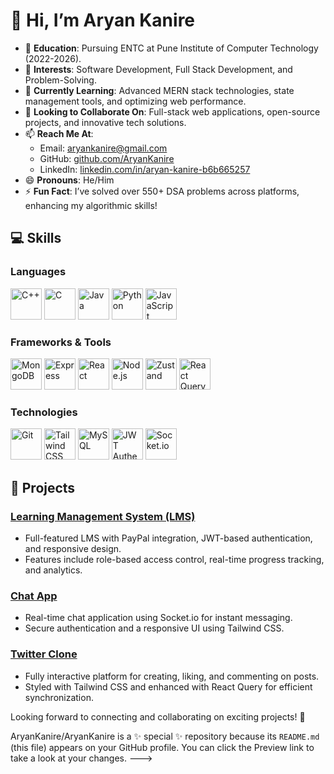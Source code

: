 # 👋 Hi, I’m Aryan Kanire

- 🌟 **Education**: Pursuing ENTC at Pune Institute of Computer Technology (2022-2026).
- 👀 **Interests**: Software Development, Full Stack Development, and Problem-Solving.
- 🌱 **Currently Learning**: Advanced MERN stack technologies, state management tools, and optimizing web performance.
- 💞️ **Looking to Collaborate On**: Full-stack web applications, open-source projects, and innovative tech solutions.
- 📫 **Reach Me At**:
  - Email: [aryankanire@gmail.com](mailto:aryankanire@gmail.com)
  - GitHub: [github.com/AryanKanire](https://github.com/AryanKanire)
  - LinkedIn: [linkedin.com/in/aryan-kanire-b6b665257](https://www.linkedin.com/in/aryan-kanire-b6b665257)
- 😄 **Pronouns**: He/Him
- ⚡ **Fun Fact**: I’ve solved over 550+ DSA problems across platforms, enhancing my algorithmic skills!
## 💻 Skills

### **Languages**
<p>
  <img src="https://img.icons8.com/color/48/000000/c-plus-plus-logo.png" alt="C++" width="50"/> 
  <img src="https://img.icons8.com/color/48/000000/c-programming.png" alt="C" width="50"/> 
  <img src="https://img.icons8.com/color/48/000000/java-coffee-cup-logo--v1.png" alt="Java" width="50"/> 
  <img src="https://img.icons8.com/color/48/000000/python.png" alt="Python" width="50"/> 
  <img src="https://img.icons8.com/color/48/000000/javascript--v1.png" alt="JavaScript" width="50"/>
</p>

### **Frameworks & Tools**
<p>
  <img src="https://img.icons8.com/color/48/000000/mongodb.png" alt="MongoDB" width="50"/> 
  <img src="https://img.icons8.com/ios-filled/50/000000/express-js.png" alt="Express" width="50"/>
  <img src="https://img.icons8.com/color/48/000000/react-native.png" alt="React" width="50"/> 
  <img src="https://img.icons8.com/color/48/000000/nodejs.png" alt="Node.js" width="50"/> 
  <img src="https://img.icons8.com/external-tal-revivo-shadow-tal-revivo/48/000000/external-redux-an-open-source-javascript-library-for-managing-application-state-logo-shadow-tal-revivo.png" alt="Zustand" width="50"/> <!-- Substitute Redux for Zustand -->
  <img src="https://img.icons8.com/color/48/000000/graphql.png" alt="React Query" width="50"/> <!-- React Query does not have an official logo -->
</p>

### **Technologies**
<p>
  <img src="https://img.icons8.com/color/48/000000/git.png" alt="Git" width="50"/> 
  <img src="https://img.icons8.com/color/48/000000/tailwindcss.png" alt="Tailwind CSS" width="50"/> 
  <img src="https://img.icons8.com/ios-filled/50/000000/mysql-logo.png" alt="MySQL" width="50"/> 
  <img src="https://img.icons8.com/external-tal-revivo-shadow-tal-revivo/48/000000/external-json-web-token-an-open-standard-used-for-sharing-security-information-between-parties-logo-shadow-tal-revivo.png" alt="JWT Authentication" width="50"/> 
  <img src="https://img.icons8.com/external-tal-revivo-filled-tal-revivo/48/000000/external-socket-io-an-open-source-web-socket-library-filled-tal-revivo.png" alt="Socket.io" width="50"/>
</p>

## 🚀 Projects
### [Learning Management System (LMS)](https://github.com/AryanKanire/LMS-Management)
- Full-featured LMS with PayPal integration, JWT-based authentication, and responsive design.
- Features include role-based access control, real-time progress tracking, and analytics.

### [Chat App](https://github.com/AryanKanire/chat-app)
- Real-time chat application using Socket.io for instant messaging.
- Secure authentication and a responsive UI using Tailwind CSS.

### [Twitter Clone](https://github.com/AryanKanire/twitter-clone)
- Fully interactive platform for creating, liking, and commenting on posts.
- Styled with Tailwind CSS and enhanced with React Query for efficient synchronization.


Looking forward to connecting and collaborating on exciting projects! 🚀

AryanKanire/AryanKanire is a ✨ special ✨ repository because its `README.md` (this file) appears on your GitHub profile.
You can click the Preview link to take a look at your changes.
--->
